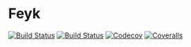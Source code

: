 # Feyk

[![Build Status](https://travis-ci.com/osmantamer/Feyk.jl.svg?branch=master)](https://travis-ci.com/osmantamer/Feyk.jl)
[![Build Status](https://ci.appveyor.com/api/projects/status/github/osmantamer/Feyk.jl?svg=true)](https://ci.appveyor.com/project/osmantamer/Feyk-jl)
[![Codecov](https://codecov.io/gh/osmantamer/Feyk.jl/branch/master/graph/badge.svg)](https://codecov.io/gh/osmantamer/Feyk.jl)
[![Coveralls](https://coveralls.io/repos/github/osmantamer/Feyk.jl/badge.svg?branch=master)](https://coveralls.io/github/osmantamer/Feyk.jl?branch=master)

